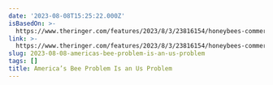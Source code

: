 ```yaml
---
date: '2023-08-08T15:25:22.000Z'
isBasedOn: >-
  https://www.theringer.com/features/2023/8/3/23816154/honeybees-commercial-urban-beekeepers-bees-dying-crisis?utm_source=pocket-newtab-en-us
link: >-
  https://www.theringer.com/features/2023/8/3/23816154/honeybees-commercial-urban-beekeepers-bees-dying-crisis?utm_source=pocket-newtab-en-us
slug: 2023-08-08-americas-bee-problem-is-an-us-problem
tags: []
title: America’s Bee Problem Is an Us Problem
---
```


